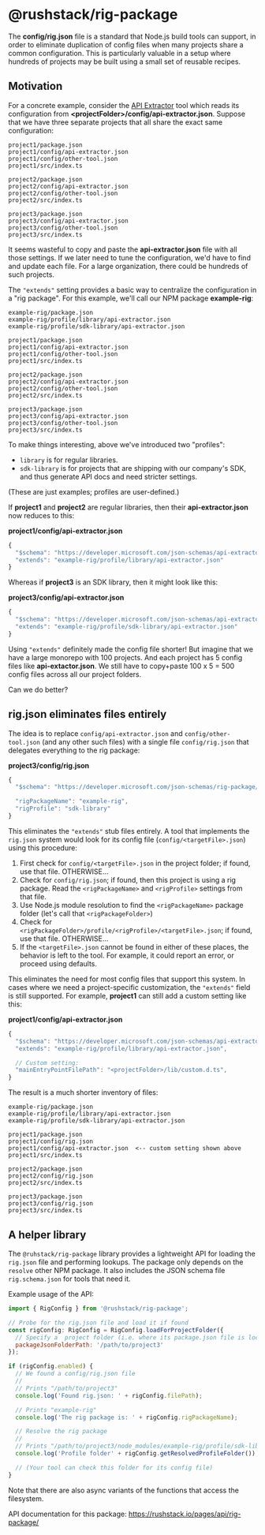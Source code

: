 # @rushstack/rig-package

The **config/rig.json** file is a standard that Node.js build tools can support, in order to eliminate
duplication of config files when many projects share a common configuration.  This is particularly valuable
in a setup where hundreds of projects may be built using a small set of reusable recipes.

## Motivation

For a concrete example, consider the [API Extractor](https://api-extractor.com/) tool which reads its
configuration from **\<projectFolder\>/config/api-extractor.json**.  Suppose that we have three separate projects
that all share the exact same configuration:

```
project1/package.json
project1/config/api-extractor.json
project1/config/other-tool.json
project1/src/index.ts

project2/package.json
project2/config/api-extractor.json
project2/config/other-tool.json
project2/src/index.ts

project3/package.json
project3/config/api-extractor.json
project3/config/other-tool.json
project3/src/index.ts
```

It seems wasteful to copy and paste the **api-extractor.json** file with all those settings.  If we later need
to tune the configuration, we'd have to find and update each file.  For a large organization, there could be
hundreds of such projects.

The `"extends"` setting provides a basic way to centralize the configuration in a "rig package".  For this example,
we'll call our NPM package **example-rig**:

```
example-rig/package.json
example-rig/profile/library/api-extractor.json
example-rig/profile/sdk-library/api-extractor.json

project1/package.json
project1/config/api-extractor.json
project1/config/other-tool.json
project1/src/index.ts

project2/package.json
project2/config/api-extractor.json
project2/config/other-tool.json
project2/src/index.ts

project3/package.json
project3/config/api-extractor.json
project3/config/other-tool.json
project3/src/index.ts
```

To make things interesting, above we've introduced two "profiles":

- `library` is for regular libraries.
- `sdk-library` is for projects that are shipping with our company's SDK, and thus generate API docs and
need stricter settings.

(These are just examples; profiles are user-defined.)

If **project1** and **project2** are regular libraries, then their **api-extractor.json** now reduces to this:

**project1/config/api-extractor.json**
```js
{
  "$schema": "https://developer.microsoft.com/json-schemas/api-extractor/v7/api-extractor.schema.json",
  "extends": "example-rig/profile/library/api-extractor.json"
}
```

Whereas if **project3** is an SDK library, then it might look like this:

**project3/config/api-extractor.json**
```js
{
  "$schema": "https://developer.microsoft.com/json-schemas/api-extractor/v7/api-extractor.schema.json",
  "extends": "example-rig/profile/sdk-library/api-extractor.json"
}
```

Using `"extends"` definitely made the config file shorter!  But imagine that we have a large monorepo with 100 projects.
And each project has 5 config files like **api-extactor.json**.  We still have to copy+paste 100 x 5 = 500 config files
across all our project folders.

Can we do better?


## rig.json eliminates files entirely

The idea is to replace `config/api-extractor.json` and `config/other-tool.json` (and any other such files)
with a single file `config/rig.json` that delegates everything to the rig package:

**project3/config/rig.json**
```js
{
  "$schema": "https://developer.microsoft.com/json-schemas/rig-package/rig.schema.json",

  "rigPackageName": "example-rig",
  "rigProfile": "sdk-library"
}
```

This eliminates the `"extends"` stub files entirely.  A tool that implements the `rig.json` system would
look for its config file (`config/<targetFile>.json`) using this procedure:

1. First check for `config/<targetFile>.json` in the project folder; if found, use that file.  OTHERWISE...
2. Check for `config/rig.json`; if found, then this project is using a rig package.  Read the `<rigPackageName>`
   and `<rigProfile>` settings from that file.
3. Use Node.js module resolution to find the `<rigPackageName>` package folder (let's call that `<rigPackageFolder>`)
4. Check for `<rigPackageFolder>/profile/<rigProfile>/<targetFile>.json`; if found, use that file.  OTHERWISE...
5. If the `<targetFile>.json` cannot be found in either of these places, the behavior is left to the tool.
   For example, it could report an error, or proceed using defaults.

This eliminates the need for most config files that support this system.  In cases where we need a project-specific
customization, the `"extends"` field is still supported.  For example, **project1** can still add a custom setting
like this:

**project1/config/api-extractor.json**
```js
{
  "$schema": "https://developer.microsoft.com/json-schemas/api-extractor/v7/api-extractor.schema.json",
  "extends": "example-rig/profile/library/api-extractor.json",

  // Custom setting:
  "mainEntryPointFilePath": "<projectFolder>/lib/custom.d.ts",
}
```

The result is a much shorter inventory of files:

```
example-rig/package.json
example-rig/profile/library/api-extractor.json
example-rig/profile/sdk-library/api-extractor.json

project1/package.json
project1/config/rig.json
project1/config/api-extractor.json  <-- custom setting shown above
project1/src/index.ts

project2/package.json
project2/config/rig.json
project2/src/index.ts

project3/package.json
project3/config/rig.json
project3/src/index.ts
```


## A helper library

The `@ruhstack/rig-package` library provides a lightweight API for loading the `rig.json` file and performing lookups.
The package only depends on the `resolve` other NPM package.  It also includes the JSON schema file `rig.schema.json` for
tools that need it.

Example usage of the API:

```js
import { RigConfig } from '@rushstack/rig-package';

// Probe for the rig.json file and load it if found
const rigConfig: RigConfig = RigConfig.loadForProjectFolder({
  // Specify a  project folder (i.e. where its package.json file is located)
  packageJsonFolderPath: '/path/to/project3'
});

if (rigConfig.enabled) {
  // We found a config/rig.json file
  //
  // Prints "/path/to/project3"
  console.log('Found rig.json: ' + rigConfig.filePath);

  // Prints "example-rig"
  console.log('The rig package is: ' + rigConfig.rigPackageName);

  // Resolve the rig package
  //
  // Prints "/path/to/project3/node_modules/example-rig/profile/sdk-library"
  console.log('Profile folder' + rigConfig.getResolvedProfileFolder());

  // (Your tool can check this folder for its config file)
}
```

Note that there are also async variants of the functions that access the filesystem.


API documentation for this package: https://rushstack.io/pages/api/rig-package/
